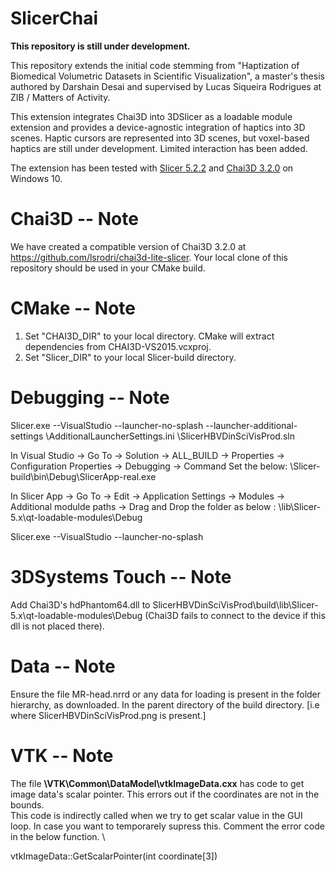 # SlicerChai

**This repository is still under development.**

This repository extends the initial code stemming from "Haptization of Biomedical Volumetric Datasets in Scientific Visualization", a master's thesis authored by Darshain Desai and supervised by Lucas Siqueira Rodrigues at ZIB / Matters of Activity. 

This extension integrates Chai3D into 3DSlicer as a loadable module extension and provides a device-agnostic integration of haptics into 3D scenes. Haptic cursors are represented into 3D scenes, but voxel-based haptics are still under development. Limited interaction has been added.

The extension has been tested with [Slicer 5.2.2](https://github.com/Slicer/Slicer/releases/tag/v5.2.2) and [Chai3D 3.2.0](https://github.com/lsrodri/chai3d-lite-slicer) on Windows 10.

# Chai3D -- Note
We have created a compatible version of Chai3D 3.2.0 at https://github.com/lsrodri/chai3d-lite-slicer. Your local clone of this repository should be used in your CMake build. 

# CMake -- Note
1. Set "CHAI3D_DIR" to your local directory. CMake will extract dependencies from CHAI3D-VS2015.vcxproj.
2. Set "Slicer_DIR" to your local Slicer-build directory. 

# Debugging -- Note
  
Slicer.exe --VisualStudio --launcher-no-splash --launcher-additional-settings <Build Folder>\AdditionalLauncherSettings.ini <Build Folder>\SlicerHBVDinSciVisProd.sln
  
In Visual Studio -> Go To -> Solution -> ALL_BUILD -> Properties -> Configuration Properties -> Debugging -> Command
Set the below:
<Slicer Folder>\Slicer-build\bin\Debug\SlicerApp-real.exe  

In Slicer App -> Go To -> Edit -> Application Settings -> Modules -> Additional modulde paths -> Drag and Drop the folder as below :
<Build Folder>\lib\Slicer-5.x\qt-loadable-modules\Debug
  
Slicer.exe --VisualStudio --launcher-no-splash  

# 3DSystems Touch -- Note

Add Chai3D's hdPhantom64.dll to SlicerHBVDinSciVisProd\build\lib\Slicer-5.x\qt-loadable-modules\Debug (Chai3D fails to connect to the device if this dll is not placed there).


# Data -- Note

Ensure the file MR-head.nrrd or any data for loading is present in the folder hierarchy, as downloaded. In the parent directory of the build directory. [i.e where SlicerHBVDinSciVisProd.png is present.]


# VTK -- Note

The file **<Slicer Folder>\VTK\Common\DataModel\vtkImageData.cxx**  has code to get image data's scalar pointer.  This errors out if the coordinates are not in the bounds. \
This code is indirectly called when we try to get scalar value in the GUI loop.  In case you want to temporarely supress this. Comment the error code in the below function. \

vtkImageData::GetScalarPointer(int coordinate[3])
